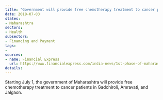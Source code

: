 ```yaml
---
title: "Government will provide free chemotherapy treatment to cancer patients in three districts"
date: 2018-07-03
states:
- Maharashtra
sectors:
- Health
subsectors:
- Financing and Payment
tags:
- 
sources:
- name: Financial Express
  url: https://www.financialexpress.com/india-news/1st-phase-of-maharashtra-governments-cancer-treatment-scheme-from-july-1/1221480/
details:
---
```


Starting July 1, the government of Maharashtra will provide free chemotherapy treatment to cancer patients in Gadchiroli, Amravati, and Jalgaon.

